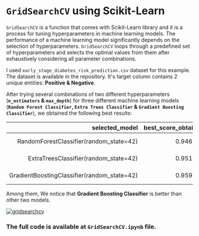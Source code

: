 # `GridSearchCV` using Scikit-Learn

`GridSearchCV` is a function that comes with Scikit-Learn library and it is a process for tuning hyperparameters in machine learning models. The performance of a machine learning model significantly depends on the selection of hyperparameters. `GridSearchCV` loops through a predefined set of hyperparameters and selects the optimal values from them after exhaustively considering all parameter combinations.

I used `early_stage_diabetes_risk_prediction.csv` dataset for this example. The dataset is available in the repository. It's target column contains 2 unique entities: __Positive & Negative__.

After trying several combinations of two different hyperparameters (__`n_estimators` & `max_depth`__) for three different machine learning models (__`Random Forest Classifier`, `Extra Trees Classifier` & `Gradient Boosting Classifier`__), we obtained the following best results:

| selected_model | best_score_obtained | best_params_obtained |
| ---: | ---: | ---: |
| RandomForestClassifier(random_state=42) | 0.946154 | {'max_depth': 5, 'n_estimators': 10} |
| ExtraTreesClassifier(random_state=42) | 0.951923 | {'max_depth': 5, 'n_estimators': 10} |
| GradientBoostingClassifier(random_state=42) | 0.959615 | {'max_depth': 5, 'n_estimators': 5} |

Among them, We notice that __Gradient Boosting Classifier__ is better than other two models.

[![gridsearchcv](https://markdown-videos-api.jorgenkh.no/youtube/niEJvCcw8mM)](https://youtu.be/niEJvCcw8mM)

### The full code is available at `GridSearchCV.ipynb` file.
